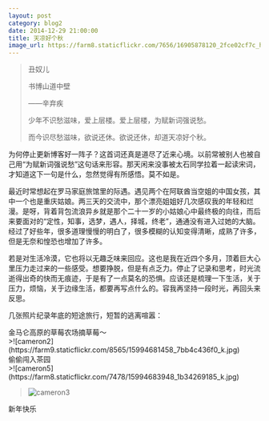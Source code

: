```yaml
---
layout: post
category: blog2
date: 2014-12-29 21:00:00
title: 天凉好个秋
image_url: https://farm8.staticflickr.com/7656/16905878120_2fce02cf7c_h.jpg
---
```


>丑奴儿
>
>书博山道中壁
>
>——辛弃疾
>
>少年不识愁滋味，爱上层楼。爱上层楼，为赋新词强说愁。
>
>而今识尽愁滋味，欲说还休。欲说还休，却道天凉好个秋。



为何停止更新博客好一阵子？这首词还真是道尽了近来心境。以前常被别人也被自己用“为赋新词强说愁”这句话来形容。那天闲来没事被太石同学拉着一起读宋词，才知道这下一句是什么，忽然觉得有所感悟。莫不如是。  

最近时常想起在罗马家庭旅馆里的际遇。遇见两个在阿联酋当空姐的中国女孩，其中一个也是重庆姑娘。两三天的交流中，那个漂亮姐姐好几次感叹我的年轻和烂漫。是呀，背着背包流浪异乡就是那个二十一岁的小姑娘心中最终极的向往，而后来要面对的“定性，知事，选梦，遇人，择城，终老”，通通没有进入过她的大脑。经过了好些年，很多道理慢慢的明白了，很多模糊的认知变得清晰，成熟了许多，但是无奈和惶恐也增加了许多。

若是对生活冷漠，它也将以无趣乏味来回应。这也是我在近四个多月，顶着巨大心里压力走过来的一些感受。想要挣脱，但是有点乏力。停止了记录和思考，时光流逝得出奇的快而无痕迹，于是有了一点莫名的恐惧。应该还是梳理一下生活，关于压力，烦恼，关于边缘生活，都要再写点什么的。容我再坚持一段时光，再回头来反思。

几张照片纪录年底的短途旅行，短暂的逃离喧嚣：

<figcaption>
金马仑高原的草莓农场摘草莓～
</figcaption>
>![cameron2](https://farm9.staticflickr.com/8565/15994681458_7bb4c436f0_k.jpg)

<figcaption>
偷偷闯入茶园
</figcaption>
>![cameron5](https://farm8.staticflickr.com/7478/15994683948_1b34269185_k.jpg)

>![cameron3](https://farm9.staticflickr.com/8586/16156312706_75cd7cace9_k.jpg")

新年快乐
